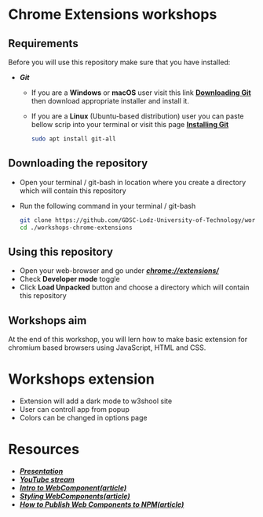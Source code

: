 # Chrome Extensions workshops

## Requirements

Before you will use this repository make sure that you have installed:

- **_Git_**

    - If you are a **Windows** or **macOS** user visit this link **[Downloading Git](https://git-scm.com/download/win)** then download appropriate installer and install it.
    - If you are a **Linux** (Ubuntu-based distribution) user you can paste bellow scrip into your terminal or visit this page **[Installing Git](https://git-scm.com/book/en/v2/Getting-Started-Installing-Git)**

      ```bash
      sudo apt install git-all
      ```



## Downloading the repository

- Open your terminal / git-bash in location where you create a directory which will contain this repository

- Run the following command in your terminal / git-bash

  ```bash
  git clone https://github.com/GDSC-Lodz-University-of-Technology/workshops-chrome-extensions.git
  cd ./workshops-chrome-extensions
  ```

## Using this repository

- Open your web-browser and go under **_[chrome://extensions/](chrome://extensions/)_**
- Check **Developer mode** toggle
- Click **Load Unpacked** button and choose a directory which will contain this repository

## Workshops aim

At the end of this workshop, you will lern how to make basic extension for chromium based browsers using JavaScript, HTML and CSS.

# Workshops extension

 - Extension will add a dark mode to w3shool site
 - User can controll app from popup
 - Colors can be changed in options page

# Resources

 - **_[Presentation](https://github.com/GDSC-Lodz-University-of-Technology/workshops-web-components/blob/master/workshop-web-components-presentation.pdf)_**
 - **_[YouTube stream](https://www.youtube.com/watch?v=56XHrRDHrRQ)_**
 - **_[Intro to WebComponent(article)](https://developers.google.com/web/fundamentals/web-components/customelements#shadowdom)_**
 - **_[Styling WebComponents(article)](https://www.smashingmagazine.com/2016/12/styling-web-components-using-a-shared-style-sheet/)_**
 - **_[How to Publish Web Components to NPM(article)](https://justinfagnani.com/2019/11/01/how-to-publish-web-components-to-npm/)_**